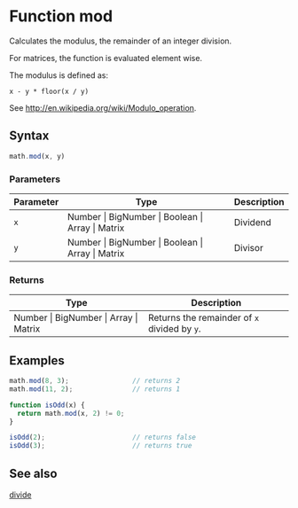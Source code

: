# Function mod

Calculates the modulus, the remainder of an integer division.

For matrices, the function is evaluated element wise.

The modulus is defined as:

    x - y * floor(x / y)

See http://en.wikipedia.org/wiki/Modulo_operation.


## Syntax

```js
math.mod(x, y)
```

### Parameters

Parameter | Type | Description
--------- | ---- | -----------
`x` | Number &#124; BigNumber &#124; Boolean &#124; Array &#124; Matrix | Dividend
`y` | Number &#124; BigNumber &#124; Boolean &#124; Array &#124; Matrix | Divisor

### Returns

Type | Description
---- | -----------
Number &#124; BigNumber &#124; Array &#124; Matrix | Returns the remainder of `x` divided by `y`.


## Examples

```js
math.mod(8, 3);                // returns 2
math.mod(11, 2);               // returns 1

function isOdd(x) {
  return math.mod(x, 2) != 0;
}

isOdd(2);                      // returns false
isOdd(3);                      // returns true
```


## See also

[divide](divide.md)


<!-- Note: This file is automatically generated from source code comments. Changes made in this file will be overridden. -->
